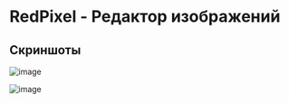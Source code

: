 # RedPixel - Редактор изображений

## Скриншоты

![image](https://user-images.githubusercontent.com/60439555/216980157-204a5cec-2b20-4ddc-96c9-42e94d53db99.png)

![image](https://user-images.githubusercontent.com/60439555/216980793-3593230d-f615-4f56-a7d9-cf4473536ecd.png)
